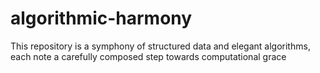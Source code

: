 # algorithmic-harmony
This repository is a symphony of structured data and elegant algorithms, each note a carefully composed step towards computational grace
